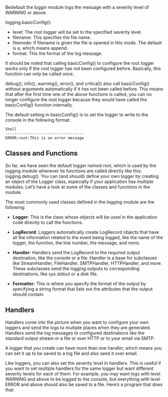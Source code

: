 Bedefault the loggin module logs the message with a severity level of WARNING or above.

logging.basicConfig():
* level: The root logger will be set to the specified severity level.
* filename: This specifies the file name.
* filemode: If filename is given the file is opened in this mode. The default is a, which means append.
* format: This the format of the log message.

It should be noted that calling basicConfig() to configure the root logger works only if the root logger has not been configured before. Basically, this function can only be called once.

debug(), info(), warning(), error(), and critical() also call basicConfig() without arguments automatically if it has not been called before. This means that after the first time one of the above functions is called, you can no longer configure the root logger because they would have called the basicConfig() function internally.

The default setting in basicConfig() is to set the logger to write to the console in the following format:
```
Shell
-----------------------------------
ERROR:root:This is an error message
```

## Classes and Functions

So far, we have seen the default logger named root, which is used by the logging module whenever its functions are called directly like this: logging.debug(). You can (and should) define your own logger by creating an object of the Logger class, especially if your application has multiple modules. Let’s have a look at some of the classes and functions in the module.

The most commonly used classes defined in the logging module are the following:

* **Logger**: This is the class whose objects will be used in the application code directly to call the functions.

* **LogRecord**: Loggers automatically create LogRecord objects that have all the information related to the event being logged, like the name of the logger, the function, the line number, the message, and more.

* **Handler**: Handlers send the LogRecord to the required output destination, like the console or a file. Handler is a base for subclasses like StreamHandler, FileHandler, SMTPHandler, HTTPHandler, and more. These subclasses send the logging outputs to corresponding destinations, like sys.stdout or a disk file.

* **Formatter**: This is where you specify the format of the output by specifying a string format that lists out the attributes that the output should contain.

## Handlers
Handlers come into the picture when you want to configure your own loggers and send the logs to multiple places when they are generated. Handlers send the log messages to configured destinations like the standard output stream or a file or over HTTP or to your email via SMTP.

A logger that you create can have more than one handler, which means you can set it up to be saved to a log file and also send it over email.

Like loggers, you can also set the severity level in handlers. This is useful if you want to set multiple handlers for the same logger but want different severity levels for each of them. For example, you may want logs with level WARNING and above to be logged to the console, but everything with level ERROR and above should also be saved to a file. Here’s a program that does that: